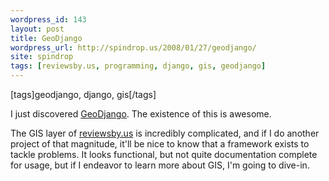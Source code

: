 ```yaml
---
wordpress_id: 143
layout: post
title: GeoDjango
wordpress_url: http://spindrop.us/2008/01/27/geodjango/
site: spindrop
tags: [reviewsby.us, programming, django, gis, geodjango]
---
```

[tags]geodjango, django, gis[/tags]

I just discovered [GeoDjango](http://code.djangoproject.com/wiki/GeoDjango).  The existence of this is awesome.

The GIS layer of [reviewsby.us][rbu] is incredibly complicated, and if I do another project of that magnitude, it'll be nice to know that a framework exists to tackle problems.  It looks functional, but not quite documentation complete for usage, but if I endeavor to learn more about GIS, I'm going to dive-in.

[rbu]: http://reviewsby.us/
[symfony]: http://symfony-project.com/
